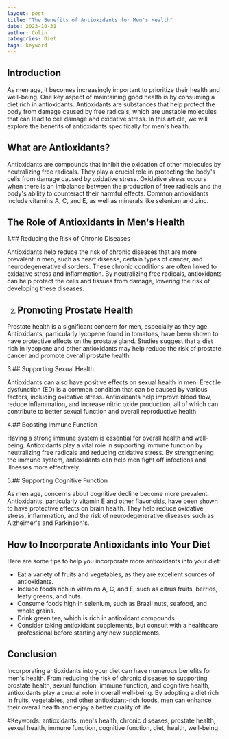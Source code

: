 ```yaml
---
layout: post
title: "The Benefits of Antioxidants for Men's Health"
date: 2023-10-31
author: Colin
categories: Diet
tags: keyword
---
```


## Introduction

As men age, it becomes increasingly important to prioritize their health and well-being. One key aspect of maintaining good health is by consuming a diet rich in antioxidants. Antioxidants are substances that help protect the body from damage caused by free radicals, which are unstable molecules that can lead to cell damage and oxidative stress. In this article, we will explore the benefits of antioxidants specifically for men's health.

## What are Antioxidants?

Antioxidants are compounds that inhibit the oxidation of other molecules by neutralizing free radicals. They play a crucial role in protecting the body's cells from damage caused by oxidative stress. Oxidative stress occurs when there is an imbalance between the production of free radicals and the body's ability to counteract their harmful effects. Common antioxidants include vitamins A, C, and E, as well as minerals like selenium and zinc.

## The Role of Antioxidants in Men's Health

1.## Reducing the Risk of Chronic Diseases

Antioxidants help reduce the risk of chronic diseases that are more prevalent in men, such as heart disease, certain types of cancer, and neurodegenerative disorders. These chronic conditions are often linked to oxidative stress and inflammation. By neutralizing free radicals, antioxidants can help protect the cells and tissues from damage, lowering the risk of developing these diseases.

2. ## Promoting Prostate Health

Prostate health is a significant concern for men, especially as they age. Antioxidants, particularly lycopene found in tomatoes, have been shown to have protective effects on the prostate gland. Studies suggest that a diet rich in lycopene and other antioxidants may help reduce the risk of prostate cancer and promote overall prostate health.

3.## Supporting Sexual Health

Antioxidants can also have positive effects on sexual health in men. Erectile dysfunction (ED) is a common condition that can be caused by various factors, including oxidative stress. Antioxidants help improve blood flow, reduce inflammation, and increase nitric oxide production, all of which can contribute to better sexual function and overall reproductive health.

4.## Boosting Immune Function

Having a strong immune system is essential for overall health and well-being. Antioxidants play a vital role in supporting immune function by neutralizing free radicals and reducing oxidative stress. By strengthening the immune system, antioxidants can help men fight off infections and illnesses more effectively.

5.## Supporting Cognitive Function

As men age, concerns about cognitive decline become more prevalent. Antioxidants, particularly vitamin E and other flavonoids, have been shown to have protective effects on brain health. They help reduce oxidative stress, inflammation, and the risk of neurodegenerative diseases such as Alzheimer's and Parkinson's.

## How to Incorporate Antioxidants into Your Diet

Here are some tips to help you incorporate more antioxidants into your diet:

- Eat a variety of fruits and vegetables, as they are excellent sources of antioxidants.
- Include foods rich in vitamins A, C, and E, such as citrus fruits, berries, leafy greens, and nuts.
- Consume foods high in selenium, such as Brazil nuts, seafood, and whole grains.
- Drink green tea, which is rich in antioxidant compounds.
- Consider taking antioxidant supplements, but consult with a healthcare professional before starting any new supplements.

## Conclusion

Incorporating antioxidants into your diet can have numerous benefits for men's health. From reducing the risk of chronic diseases to supporting prostate health, sexual function, immune function, and cognitive health, antioxidants play a crucial role in overall well-being. By adopting a diet rich in fruits, vegetables, and other antioxidant-rich foods, men can enhance their overall health and enjoy a better quality of life.

#Keywords: antioxidants, men's health, chronic diseases, prostate health, sexual health, immune function, cognitive function, diet, health, well-being